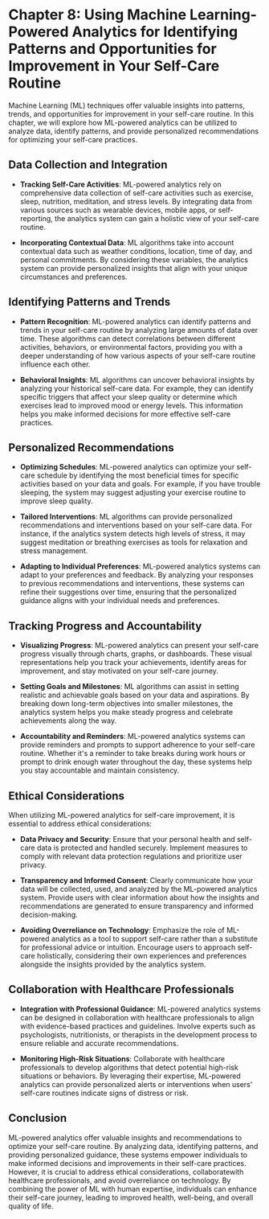 Chapter 8: Using Machine Learning-Powered Analytics for Identifying Patterns and Opportunities for Improvement in Your Self-Care Routine
========================================================================================================================================

Machine Learning (ML) techniques offer valuable insights into patterns, trends, and opportunities for improvement in your self-care routine. In this chapter, we will explore how ML-powered analytics can be utilized to analyze data, identify patterns, and provide personalized recommendations for optimizing your self-care practices.

Data Collection and Integration
-------------------------------

* **Tracking Self-Care Activities**: ML-powered analytics rely on comprehensive data collection of self-care activities such as exercise, sleep, nutrition, meditation, and stress levels. By integrating data from various sources such as wearable devices, mobile apps, or self-reporting, the analytics system can gain a holistic view of your self-care routine.

* **Incorporating Contextual Data**: ML algorithms take into account contextual data such as weather conditions, location, time of day, and personal commitments. By considering these variables, the analytics system can provide personalized insights that align with your unique circumstances and preferences.

Identifying Patterns and Trends
-------------------------------

* **Pattern Recognition**: ML-powered analytics can identify patterns and trends in your self-care routine by analyzing large amounts of data over time. These algorithms can detect correlations between different activities, behaviors, or environmental factors, providing you with a deeper understanding of how various aspects of your self-care routine influence each other.

* **Behavioral Insights**: ML algorithms can uncover behavioral insights by analyzing your historical self-care data. For example, they can identify specific triggers that affect your sleep quality or determine which exercises lead to improved mood or energy levels. This information helps you make informed decisions for more effective self-care practices.

Personalized Recommendations
----------------------------

* **Optimizing Schedules**: ML-powered analytics can optimize your self-care schedule by identifying the most beneficial times for specific activities based on your data and goals. For example, if you have trouble sleeping, the system may suggest adjusting your exercise routine to improve sleep quality.

* **Tailored Interventions**: ML algorithms can provide personalized recommendations and interventions based on your self-care data. For instance, if the analytics system detects high levels of stress, it may suggest meditation or breathing exercises as tools for relaxation and stress management.

* **Adapting to Individual Preferences**: ML-powered analytics systems can adapt to your preferences and feedback. By analyzing your responses to previous recommendations and interventions, these systems can refine their suggestions over time, ensuring that the personalized guidance aligns with your individual needs and preferences.

Tracking Progress and Accountability
------------------------------------

* **Visualizing Progress**: ML-powered analytics can present your self-care progress visually through charts, graphs, or dashboards. These visual representations help you track your achievements, identify areas for improvement, and stay motivated on your self-care journey.

* **Setting Goals and Milestones**: ML algorithms can assist in setting realistic and achievable goals based on your data and aspirations. By breaking down long-term objectives into smaller milestones, the analytics system helps you make steady progress and celebrate achievements along the way.

* **Accountability and Reminders**: ML-powered analytics systems can provide reminders and prompts to support adherence to your self-care routine. Whether it's a reminder to take breaks during work hours or prompt to drink enough water throughout the day, these systems help you stay accountable and maintain consistency.

Ethical Considerations
----------------------

When utilizing ML-powered analytics for self-care improvement, it is essential to address ethical considerations:

* **Data Privacy and Security**: Ensure that your personal health and self-care data is protected and handled securely. Implement measures to comply with relevant data protection regulations and prioritize user privacy.

* **Transparency and Informed Consent**: Clearly communicate how your data will be collected, used, and analyzed by the ML-powered analytics system. Provide users with clear information about how the insights and recommendations are generated to ensure transparency and informed decision-making.

* **Avoiding Overreliance on Technology**: Emphasize the role of ML-powered analytics as a tool to support self-care rather than a substitute for professional advice or intuition. Encourage users to approach self-care holistically, considering their own experiences and preferences alongside the insights provided by the analytics system.

Collaboration with Healthcare Professionals
-------------------------------------------

* **Integration with Professional Guidance**: ML-powered analytics systems can be designed in collaboration with healthcare professionals to align with evidence-based practices and guidelines. Involve experts such as psychologists, nutritionists, or therapists in the development process to ensure reliable and accurate recommendations.

* **Monitoring High-Risk Situations**: Collaborate with healthcare professionals to develop algorithms that detect potential high-risk situations or behaviors. By leveraging their expertise, ML-powered analytics can provide personalized alerts or interventions when users' self-care routines indicate signs of distress or risk.

Conclusion
----------

ML-powered analytics offer valuable insights and recommendations to optimize your self-care routine. By analyzing data, identifying patterns, and providing personalized guidance, these systems empower individuals to make informed decisions and improvements in their self-care practices. However, it is crucial to address ethical considerations, collaboratewith healthcare professionals, and avoid overreliance on technology. By combining the power of ML with human expertise, individuals can enhance their self-care journey, leading to improved health, well-being, and overall quality of life.
